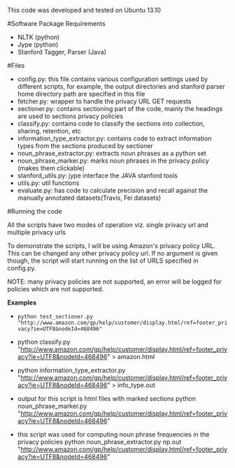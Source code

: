 
This code was developed and tested on Ubuntu 13.10

#Software Package Requirements

  - NLTK (python)
  - Jype (python)
  - Stanford Tagger, Parser (Java)

#Files

  - config.py: this file contains various configuration settings used by different scripts, for example, the output directories and stanford parser home directory path are specified in this file
  - fetcher.py: wrapper to handle the privacy URL GET requests
  - sectioner.py: contains sectioning part of the code, mainly the headings are used to sections privacy policies
  - classify.py: contains code to classify the sections into collection, sharing, retention, etc
  - information_type_extractor.py: contains code to extract information types from the sections produced by sectioner
  - noun_phrase_extractor.py: extracts noun phrases as a python set
  - noun_phrase_marker.py: marks noun phrases in the privacy policy (makes them clickable)
  - stanford_utils.py: jype interface the JAVA stanford tools  
  - utils.py: util functions
  - evaluate.py: has code to calculate precision and recall against the manually annotated datasets(Travis, Fei datasets)


#Running the code

All the scripts have two modes of operation viz. single privacy url and multiple privacy urls

To demonstrate the scripts, I will be using Amazon's privacy policy URL. This can be changed any other privacy policy url. If no argument is given though, the script will start running on the list of URLS specified in config.py. 

NOTE: many privacy policies are not supported, an error will be logged for policies which are not supported.

<b>Examples</b>

- ``` python test_sectioner.py "http://www.amazon.com/gp/help/customer/display.html/ref=footer_privacy?ie=UTF8&nodeId=468496" ```

- python classify.py "http://www.amazon.com/gp/help/customer/display.html/ref=footer_privacy?ie=UTF8&nodeId=468496" > amazon.html


- python information_type_extractor.py "http://www.amazon.com/gp/help/customer/display.html/ref=footer_privacy?ie=UTF8&nodeId=468496" > info_type.out

- output for this script is html files with marked sections
 python noun_phrase_marker.py "http://www.amazon.com/gp/help/customer/display.html/ref=footer_privacy?ie=UTF8&nodeId=468496"

- this script was used for computing noun phrase frequencies in the privacy policies
 python noun_phrase_extractor.py np.out "http://www.amazon.com/gp/help/customer/display.html/ref=footer_privacy?ie=UTF8&nodeId=468496"


